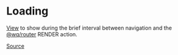 # Loading

[View][view] to show during the brief interval between navigation and the [@wq/router] RENDER action.

[Source]

[view]: ./index.md
[@wq/router]: ../@wq/router.md

[Source]: https://github.com/wq/wq.app/blob/main/packages/react/src/views/Loading.js
